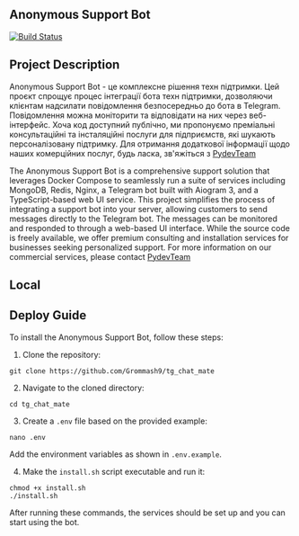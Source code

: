 ## Anonymous Support Bot

[![Build Status](https://app.travis-ci.com/Grommash9/tg_chat_mate.svg?branch=master)](https://app.travis-ci.com/Grommash9/tg_chat_mate)

## Project Description

Anonymous Support Bot - це комплексне рішення техн підтримки. Цей проєкт спрощує процес інтеграції бота техн підтримки, дозволяючи клієнтам надсилати повідомлення безпосередньо до бота в Telegram. Повідомлення можна моніторити та відповідати на них через веб-інтерфейс.
Хоча код доступний публічно, ми пропонуємо преміальні консультаційні та інсталяційні послуги для підприємств, які шукають персоналізовану підтримку. Для отримання додаткової інформації щодо наших комерційних послуг, будь ласка, зв'яжіться з [PydevTeam](https://t.me/PydevTeam)


The Anonymous Support Bot is a comprehensive support solution that leverages Docker Compose to seamlessly run a suite of services including MongoDB, Redis, Nginx, a Telegram bot built with Aiogram 3, and a TypeScript-based web UI service. This project simplifies the process of integrating a support bot into your server, allowing customers to send messages directly to the Telegram bot. The messages can be monitored and responded to through a web-based UI interface.
While the source code is freely available, we offer premium consulting and installation services for businesses seeking personalized support. For more information on our commercial services, please contact [PydevTeam](https://t.me/PydevTeam)

## Local 


## Deploy Guide
To install the Anonymous Support Bot, follow these steps:
1. Clone the repository:
```
git clone https://github.com/Grommash9/tg_chat_mate
```
2. Navigate to the cloned directory:
```
cd tg_chat_mate
```
3. Create a `.env` file based on the provided example:
```
nano .env
```
Add the environment variables as shown in `.env.example`.

4. Make the `install.sh` script executable and run it:
```
chmod +x install.sh
./install.sh
```

After running these commands, the services should be set up and you can start using the bot.

